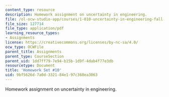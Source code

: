```yaml
---
content_type: resource
description: Homework assignment on uncertainty in engineering.
file: /ol-ocw-studio-app/courses/1-010-uncertainty-in-engineering-fall-2008/9bf5626d7a0d332184e197c360ea3063_homework_10.pdf
file_size: 127714
file_type: application/pdf
learning_resource_types:
- Assignments
license: https://creativecommons.org/licenses/by-nc-sa/4.0/
ocw_type: OCWFile
parent_title: Assignments
parent_type: CourseSection
parent_uid: 1dd7ff79-7e94-b15b-1d9f-4dab4f77e3db
resourcetype: Document
title: 'Homework Set #10'
uid: 9bf5626d-7a0d-3321-84e1-97c360ea3063
---
```

Homework assignment on uncertainty in engineering.